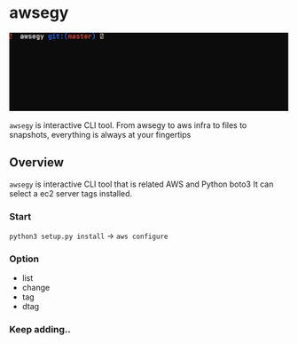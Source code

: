 # awsegy
![awsegy](./show.gif)

`awsegy` is interactive CLI tool.
From awsegy to aws infra to files to snapshots, everything is always at your fingertips

## Overview
`awsegy` is interactive CLI tool that is related AWS and Python boto3
It can select a ec2 server tags installed. 

### Start
`python3 setup.py install` -> `aws configure`

### Option
* list
* change
* tag
* dtag

### Keep adding..

